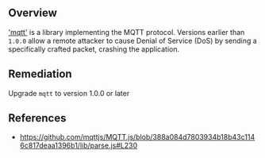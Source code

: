 ## Overview
['mqtt'](https://www.npmjs.com/package/mqtt) is a library implementing the MQTT protocol. Versions earlier than `1.0.0` allow a remote attacker to cause Denial of Service (DoS) by sending a specifically crafted packet, crashing the application.

## Remediation
Upgrade `mqtt` to version 1.0.0 or later

## References
- https://github.com/mqttjs/MQTT.js/blob/388a084d7803934b18b43c1146c817deaa1396b1/lib/parse.js#L230

